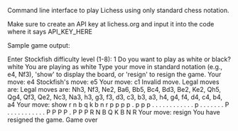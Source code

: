 Command line interface to play Lichess using only standard chess notation.

Make sure to create an API key at lichess.org and input it into the code where it says API_KEY_HERE


Sample game output:

Enter Stockfish difficulty level (1-8): 1
Do you want to play as white or black? white
You are playing as white
Type your move in standard notation (e.g., e4, Nf3), 'show' to display the board, or 'resign' to resign the game.
Your move: e4
Stockfish's move: e5
Your move: c1
Invalid move. Legal moves are:
Legal moves are: Nh3, Nf3, Ne2, Ba6, Bb5, Bc4, Bd3, Be2, Ke2, Qh5, Qg4, Qf3, Qe2, Nc3, Na3, h3, g3, f3, d3, c3, b3, a3, h4, g4, f4, d4, c4, b4, a4
Your move: show
r n b q k b n r
p p p p . p p p
. . . . . . . .
. . . . p . . .
. . . . P . . .
. . . . . . . .
P P P P . P P P
R N B Q K B N R
Your move: resign
You have resigned the game.
Game over
